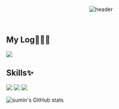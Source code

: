 <div align="center">

![header](https://capsule-render.vercel.app/api?type=cylinder&color=auto&customColorList=12&height=200&section=header&text=sumin's%20Github&animation=fadeIN&fontSize=70)

</div><br>

## My Log👩🏻‍💻
<div>
  <a href = "https://velog.io/@s_mim">
    <img src="https://img.shields.io/badge/velog-1DBF73?style=flat-square&logo=Vimeo&logoColor=white"/>
  </a>
</div>

## Skills✨
<img src="https://img.shields.io/badge/java-007396?style=for-the-badge&logo=java&logoColor=white"> <img src="https://img.shields.io/badge/python-3776AB?style=for-the-badge&logo=python&logoColor=white"> <img src="https://img.shields.io/badge/oracle-F80000?style=for-the-badge&logo=oracle&logoColor=white"> 

![sumin's GitHub stats](https://github-readme-stats.vercel.app/api?username=sumin25&show_icons=true&theme=nord&count_private=true)




<!--
**sumin25/sumin25** is a ✨ _special_ ✨ repository because its `README.md` (this file) appears on your GitHub profile.

Here are some ideas to get you started:

- 🔭 I’m currently working on ...
- 🌱 I’m currently learning ...
- 👯 I’m looking to collaborate on ...
- 🤔 I’m looking for help with ...
- 💬 Ask me about ...
- 📫 How to reach me: ...
- 😄 Pronouns: ...
- ⚡ Fun fact: ...
-->
